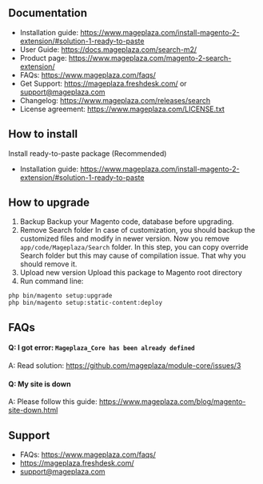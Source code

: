 ## Documentation

- Installation guide: https://www.mageplaza.com/install-magento-2-extension/#solution-1-ready-to-paste
- User Guide: https://docs.mageplaza.com/search-m2/
- Product page: https://www.mageplaza.com/magento-2-search-extension/
- FAQs: https://www.mageplaza.com/faqs/
- Get Support: https://mageplaza.freshdesk.com/ or support@mageplaza.com
- Changelog: https://www.mageplaza.com/releases/search
- License agreement: https://www.mageplaza.com/LICENSE.txt



## How to install

Install ready-to-paste package (Recommended)

- Installation guide: https://www.mageplaza.com/install-magento-2-extension/#solution-1-ready-to-paste


## How to upgrade

1. Backup
Backup your Magento code, database before upgrading.
2. Remove Search folder 
In case of customization, you should backup the customized files and modify in newer version. 
Now you remove `app/code/Mageplaza/Search` folder. In this step, you can copy override Search folder but this may cause of compilation issue. That why you should remove it.
3. Upload new version
Upload this package to Magento root directory
4. Run command line:

```
php bin/magento setup:upgrade
php bin/magento setup:static-content:deploy
```



## FAQs


#### Q: I got error: `Mageplaza_Core has been already defined`
A: Read solution: https://github.com/mageplaza/module-core/issues/3

#### Q: My site is down
A: Please follow this guide: https://www.mageplaza.com/blog/magento-site-down.html



## Support

- FAQs: https://www.mageplaza.com/faqs/
- https://mageplaza.freshdesk.com/
- support@mageplaza.com